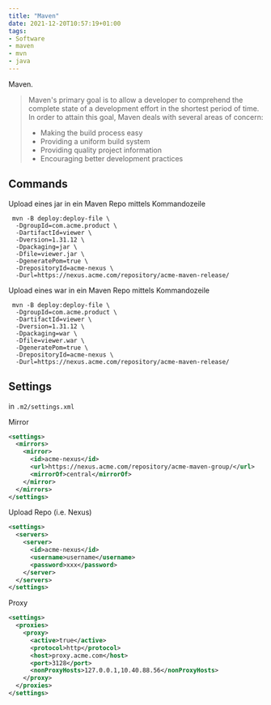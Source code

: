 ```yaml
---
title: "Maven"
date: 2021-12-20T10:57:19+01:00
tags:
- Software
- maven
- mvn
- java
---
```


Maven.

<!--more-->

> Maven's primary goal is to allow a developer to comprehend the complete
> state of a development effort in the shortest period of time. In order to
> attain this goal, Maven deals with several areas of concern:
>
> * Making the build process easy
> * Providing a uniform build system
> * Providing quality project information
> * Encouraging better development practices

## Commands

Upload eines jar in ein Maven Repo mittels Kommandozeile

```
 mvn -B deploy:deploy-file \
  -DgroupId=com.acme.product \
  -DartifactId=viewer \
  -Dversion=1.31.12 \
  -Dpackaging=jar \
  -Dfile=viewer.jar \
  -DgeneratePom=true \
  -DrepositoryId=acme-nexus \
  -Durl=https://nexus.acme.com/repository/acme-maven-release/
```

Upload eines war in ein Maven Repo mittels Kommandozeile

```
 mvn -B deploy:deploy-file \
  -DgroupId=com.acme.product \
  -DartifactId=viewer \
  -Dversion=1.31.12 \
  -Dpackaging=war \
  -Dfile=viewer.war \
  -DgeneratePom=true \
  -DrepositoryId=acme-nexus \
  -Durl=https://nexus.acme.com/repository/acme-maven-release/
```

## Settings

in `.m2/settings.xml`

Mirror

```xml
<settings>
  <mirrors>
    <mirror>
      <id>acme-nexus</id>
      <url>https://nexus.acme.com/repository/acme-maven-group/</url>
      <mirrorOf>central</mirrorOf>
    </mirror>
  </mirrors>
</settings>
```

Upload Repo (i.e. Nexus)

```xml
<settings>
  <servers>
    <server>
      <id>acme-nexus</id>
      <username>username</username>
      <password>xxx</password>
    </server>
  </servers>
</settings>
```

Proxy

```xml
<settings>
  <proxies>
    <proxy>
      <active>true</active>
      <protocol>http</protocol>
      <host>proxy.acme.com</host>
      <port>3128</port>
      <nonProxyHosts>127.0.0.1,10.40.88.56</nonProxyHosts>
    </proxy>
  </proxies>
</settings>
```
